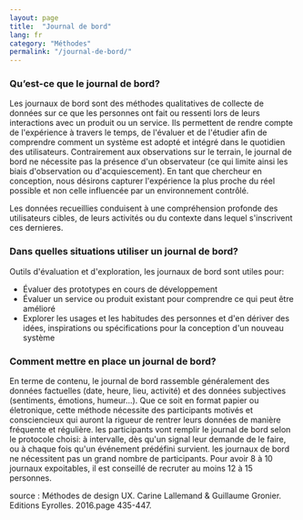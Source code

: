 ```yaml
---
layout: page
title:  "Journal de bord"
lang: fr
category: "Méthodes"
permalink: "/journal-de-bord/"
---
```


### Qu’est-ce que le journal de bord?
Les journaux de bord sont des méthodes qualitatives de collecte de données sur ce que les personnes ont fait ou ressenti 
lors de leurs interactions avec un produit ou un service. Ils permettent de rendre compte de l'expérience à travers le temps,
de l'évaluer et de l'étudier afin de comprendre comment un système est adopté et intégré dans le quotidien des utilisateurs.
Contrairement aux observations sur le terrain, le journal de bord ne nécessite pas la présence d'un observateur (ce qui limite
ainsi les biais d'observation ou d'acquiescement). En tant que chercheur en conception, nous désirons capturer l'expérience la plus proche du réel possible et non celle influencée par un
environnement contrôlé.

Les données recueillies conduisent à une compréhension profonde des utilisateurs cibles, de leurs activités ou du contexte
dans lequel s'inscrivent ces dernieres.

### Dans quelles situations utiliser un journal de bord?
Outils d'évaluation et d'exploration, les journaux de bord sont utiles pour:
* Évaluer des prototypes en cours de développement
* Évaluer un service ou produit existant pour comprendre ce qui peut être amélioré
* Explorer les usages et les habitudes des personnes et d'en dériver des idées, inspirations ou spécifications pour la
conception d'un nouveau système

### Comment mettre en place un journal de bord?
En terme de contenu, le journal de bord rassemble généralement des données factuelles (date, heure, lieu, activité) et des 
données subjectives (sentiments, émotions, humeur...). Que ce soit en format papier ou életronique, cette méthode nécessite 
des participants motivés et consciencieux qui auront la rigueur de rentrer leurs données de manière fréquente et régulière.
les participants vont remplir le journal de bord selon le protocole choisi: à intervalle, dès qu'un signal leur demande de le faire,
ou à chaque fois qu'un événement prédéfini survient.
les journaux de bord ne nécessitent pas un grand nombre de participants. Pour avoir 8 à 10 journaux expoitables, il est
conseillé de recruter au moins 12 à 15 personnes.

source : Méthodes de design UX. Carine Lallemand & Guillaume Gronier. Editions Eyrolles. 2016.page 435-447.
